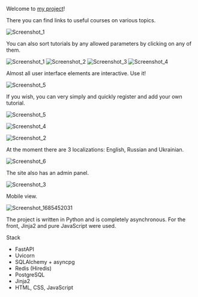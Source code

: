 Welcome to [my project](https://tutorials-project.onrender.com/tt/1)!

There you can find links to useful courses on various topics.

![Screenshot_1](https://github.com/hardglitch/it_tutorials_project/assets/49201692/74b475b5-3b6a-4471-90f5-f57c0c495a60)


You can also sort tutorials by any allowed parameters by clicking on any of them.

![Screenshot_1](https://github.com/hardglitch/it_tutorials_project/assets/49201692/86452cb8-9cc0-4980-84e9-e1e9e51e1af7)
![Screenshot_2](https://github.com/hardglitch/it_tutorials_project/assets/49201692/48f207f5-75d4-4731-b8e0-2f23e3dd5208)
![Screenshot_3](https://github.com/hardglitch/it_tutorials_project/assets/49201692/d8198baa-3e08-4760-9fad-e0fca7702f1d)
![Screenshot_4](https://github.com/hardglitch/it_tutorials_project/assets/49201692/ce178ccc-95d1-4dd0-82d7-ef0b1b4f8ebb)


Almost all user interface elements are interactive. Use it!

![Screenshot_5](https://github.com/hardglitch/it_tutorials_project/assets/49201692/408434b2-f9e8-46bc-8bc0-58f3b8c137f8)


If you wish, you can very simply and quickly register and add your own tutorial.

![Screenshot_5](https://github.com/hardglitch/it_tutorials_project/assets/49201692/fbe907de-71fc-4a2b-8db7-dc8569d73f27)

![Screenshot_4](https://github.com/hardglitch/it_tutorials_project/assets/49201692/d1e25a83-4d77-4dc3-8eb9-120245a915e8)

![Screenshot_2](https://github.com/hardglitch/it_tutorials_project/assets/49201692/2b331d79-b8eb-4721-9a6c-bffabf77c512)


At the moment there are 3 localizations: English, Russian and Ukrainian.

![Screenshot_6](https://github.com/hardglitch/it_tutorials_project/assets/49201692/550b97e2-3c38-470a-a3d3-f97498b032d8)


The site also has an admin panel.

![Screenshot_3](https://github.com/hardglitch/it_tutorials_project/assets/49201692/6a923a18-40d1-49d0-856d-ce79cfa943be)


Mobile view.

![Screenshot_1685452031](https://github.com/hardglitch/it_tutorials_project/assets/49201692/78f757e0-bfbd-400a-8493-e4927ec32636)


The project is written in Python and is completely asynchronous.
For the front, Jinja2 and pure JavaScript were used.

Stack
- FastAPI
- Uvicorn
- SQLAlchemy + asyncpg
- Redis (Hiredis)
- PostgreSQL
- Jinja2
- HTML, CSS, JavaScript
